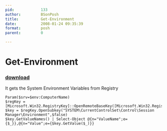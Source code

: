 ```yaml
---
pid:            133
author:         BSonPosh
title:          Get-Environment
date:           2008-01-24 09:35:39
format:         posh
parent:         0

---
```


# Get-Environment

### [download](//scripts/133.ps1)

It gets the System Environment Variables from Registry

```posh
Param($srv=$env:ComputerName)
$regKey = [Microsoft.Win32.RegistryKey]::OpenRemoteBaseKey([Microsoft.Win32.RegistryHive]::LocalMachine,$Srv)
$key = $regKey.OpenSubkey("SYSTEM\CurrentControlSet\Control\Session Manager\Environment",$false)
$key.GetValueNames() | Select-Object @{n="ValueName";e={$_}},@{n="Value";e={$key.GetValue($_)}}
```
